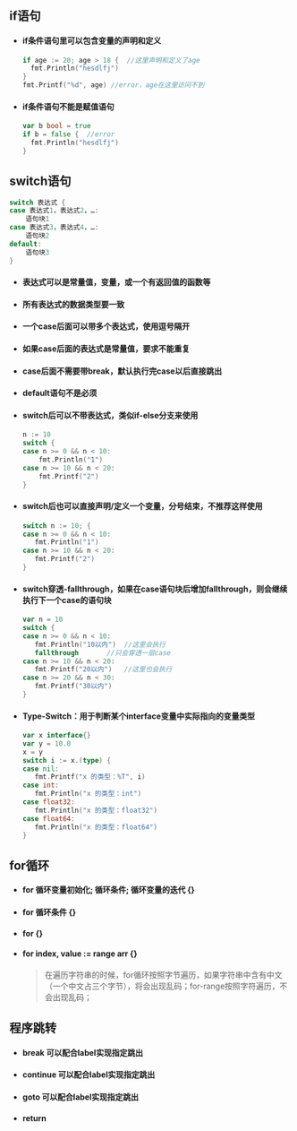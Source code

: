 ## if语句

- #### if条件语句里可以包含变量的声明和定义

  ```go
  if age := 20; age > 18 {	//这里声明和定义了age
  	fmt.Println("hesdlfj")
  }
  fmt.Printf("%d", age) //error，age在这里访问不到
  ```

- #### if条件语句不能是赋值语句

  ```go
  var b bool = true
  if b = false {  //error
  	fmt.Println("hesdlfj")
  }
  ```

  

## switch语句

```go
switch 表达式 {
case 表达式1，表达式2，…:
	语句块1
case 表达式3，表达式4，…:
	语句块2
default:
	语句块3
}
```

- #### 表达式可以是常量值，变量，或一个有返回值的函数等

- #### 所有表达式的数据类型要一致

- #### 一个case后面可以带多个表达式，使用逗号隔开

- #### 如果case后面的表达式是常量值，要求不能重复

- #### case后面不需要带break，默认执行完case以后直接跳出

- #### default语句不是必须

- #### switch后可以不带表达式，类似if-else分支来使用

     ```go
     n := 10
     switch {
     case n >= 0 && n < 10:
         fmt.Println("1")
     case n >= 10 && n < 20:
         fmt.Printf("2")
     }
     ```

- #### switch后也可以直接声明/定义一个变量，分号结束，不推荐这样使用

     ```go
     switch n := 10; {
     case n >= 0 && n < 10:
     	fmt.Println("1")
     case n >= 10 && n < 20:
     	fmt.Printf("2")
     }
     ```

- #### switch穿透-fallthrough，如果在case语句块后增加fallthrough，则会继续执行下一个case的语句块

     ```go
     var n = 10
     switch {
     case n >= 0 && n < 10:
     	fmt.Println("10以内")  //这里会执行
      	fallthrough       //只会穿透一层case
     case n >= 10 && n < 20:
     	fmt.Printf("20以内")   //这里也会执行
     case n >= 20 && n < 30:
     	fmt.Printf("30以内")
     }
     ```

- #### Type-Switch：用于判断某个interface变量中实际指向的变量类型

     ```go
     var x interface{}
     var y = 10.0
     x = y
     switch i := x.(type) {
     case nil:
     	fmt.Printf("x 的类型：%T", i)
     case int:
     	fmt.Println("x 的类型：int")
     case float32:
     	fmt.Println("x 的类型：float32")
     case float64:
     	fmt.Println("x 的类型：float64")
     }
     ```

     

## for循环

- #### for 循环变量初始化; 循环条件; 循环变量的迭代 {} 

- #### for 循环条件 {}

- #### for {}

- #### for index, value := range arr {}

     > 在遍历字符串的时候，for循环按照字节遍历，如果字符串中含有中文（一个中文占三个字节），将会出现乱码；for-range按照字符遍历，不会出现乱码；

     

## 程序跳转

- #### break 可以配合label实现指定跳出

- #### continue 可以配合label实现指定跳出
- #### goto 可以配合label实现指定跳出

- #### return